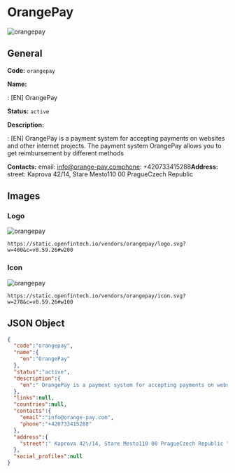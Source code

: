 
# OrangePay 
![orangepay](https://static.openfintech.io/vendors/orangepay/logo.svg?w=400&c=v0.59.26#w200)  

## General 
 
**Code:** `orangepay` 
 
**Name:** 
 
:	[EN] OrangePay 
 
**Status:** `active` 
 
**Description:** 
 
: [EN]  OrangePay is a payment system for accepting payments on websites and other internet projects. The payment system OrangePay allows you to get reimbursement by different methods  
 
**Contacts:** 
email: info@orange-pay.comphone: +420733415288**Address:** 
street:  Kaprova 42/14, Stare Mesto110 00 PragueCzech Republic  

## Images 

### Logo 
 
![orangepay](https://static.openfintech.io/vendors/orangepay/logo.svg?w=400&c=v0.59.26#w200)  

```
https://static.openfintech.io/vendors/orangepay/logo.svg?w=400&c=v0.59.26#w200
```  

### Icon 
 
![orangepay](https://static.openfintech.io/vendors/orangepay/icon.svg?w=278&c=v0.59.26#w100)  

```
https://static.openfintech.io/vendors/orangepay/icon.svg?w=278&c=v0.59.26#w100
```  

## JSON Object 

```json
{
  "code":"orangepay",
  "name":{
    "en":"OrangePay"
  },
  "status":"active",
  "description":{
    "en":" OrangePay is a payment system for accepting payments on websites and other internet projects. The payment system OrangePay allows you to get reimbursement by different methods "
  },
  "links":null,
  "countries":null,
  "contacts":{
    "email":"info@orange-pay.com",
    "phone":"+420733415288"
  },
  "address":{
    "street":" Kaprova 42\/14, Stare Mesto110 00 PragueCzech Republic "
  },
  "social_profiles":null
}
```  
